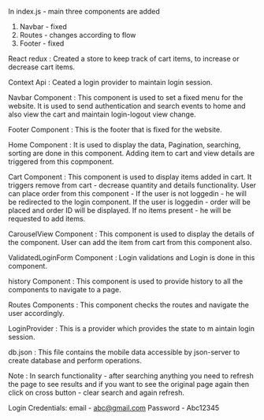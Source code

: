 In index.js - main three components are added 
1) Navbar - fixed
2) Routes - changes according to flow
3) Footer - fixed

React redux : Created a store to keep track of cart items, to increase or decrease cart items.

Context Api : Ceated a login provider to maintain login session.

Navbar Component : This component is used to set a fixed menu for the website. It is used to send authentication and search events to home and also view the cart and maintain login-logout view change.

Footer Component : This is the footer that is fixed for the website.

Home Component : It is used to display the data, Pagination, searching, sorting are done in this component. Adding item to cart and view details are triggered from this copmponent.

Cart Component : This component is used to display items added in cart. It triggers remove from cart - decrease quantity and details functionality. User can place order from this component - If the user is not loggedin - he will be redirected to the login component. If the user is loggedin - order will be placed and order ID will be displayed. If no items present - he will be requested to add items.

CarouselView Component : This component is used to display the details of the component. User can add the item from cart from this component also.

ValidatedLoginForm Component : Login validations and Login is done in this component.

history Component : This component is used to provide history to all the components to navigate to a page.

Routes Components : This component checks the routes and navigate the user accordingly.

LoginProvider : This is a provider which provides the state to m aintain login session.

db.json : This file contains the mobile data accessible by json-server to create database and perform operations.


Note : In search functionality - after searching anything you need to refresh the page to see results and if you want to see the original page again then click on cross button - clear search and again refresh.

Login Credentials:
email - abc@gmail.com
Password - Abc12345